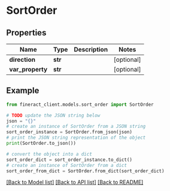# SortOrder


## Properties

Name | Type | Description | Notes
------------ | ------------- | ------------- | -------------
**direction** | **str** |  | [optional] 
**var_property** | **str** |  | [optional] 

## Example

```python
from fineract_client.models.sort_order import SortOrder

# TODO update the JSON string below
json = "{}"
# create an instance of SortOrder from a JSON string
sort_order_instance = SortOrder.from_json(json)
# print the JSON string representation of the object
print(SortOrder.to_json())

# convert the object into a dict
sort_order_dict = sort_order_instance.to_dict()
# create an instance of SortOrder from a dict
sort_order_from_dict = SortOrder.from_dict(sort_order_dict)
```
[[Back to Model list]](../README.md#documentation-for-models) [[Back to API list]](../README.md#documentation-for-api-endpoints) [[Back to README]](../README.md)


